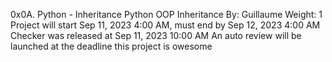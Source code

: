 0x0A. Python - Inheritance
Python
OOP
Inheritance
 By: Guillaume
 Weight: 1
 Project will start Sep 11, 2023 4:00 AM, must end by Sep 12, 2023 4:00 AM
 Checker was released at Sep 11, 2023 10:00 AM
 An auto review will be launched at the deadline
this project is owesome
